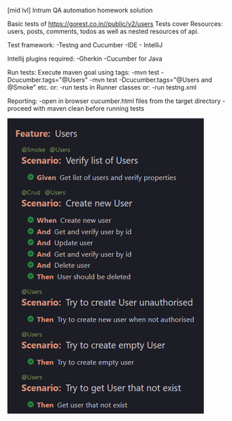 [mid lvl] Intrum QA automation homework solution

Basic tests of https://gorest.co.in//public/v2/users
Tests cover Resources: users, posts, comments, todos as well as nested resources of api.

Test framework:
-Testng and Cucumber -IDE - IntelliJ

Intellij plugins required:
-Gherkin -Cucumber for Java

Run tests:
Execute maven goal using tags:
-mvn test -Dcucumber.tags="@Users"
-mvn test -Dcucumber.tags="@Users and @Smoke" etc. or:
-run tests in Runner classes or:
-run testng.xml

Reporting:
-open in browser cucumber.html files from the target directory -proceed with maven clean before running tests

![img.png](img.png)
